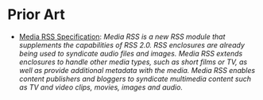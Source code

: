 Prior Art
=========

- [Media RSS Specification](http://www.rssboard.org/media-rss): _Media RSS is a new RSS module that supplements the <enclosure> capabilities of RSS 2.0. RSS enclosures are already being used to syndicate audio files and images. Media RSS extends enclosures to handle other media types, such as short films or TV, as well as provide additional metadata with the media. Media RSS enables content publishers and bloggers to syndicate multimedia content such as TV and video clips, movies, images and audio._
